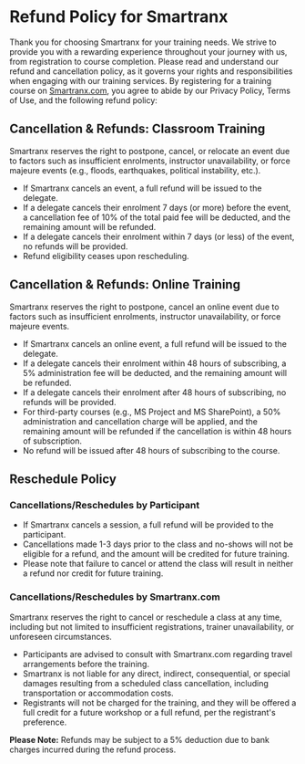 # Refund Policy for Smartranx

Thank you for choosing Smartranx for your training needs. We strive to provide you with a rewarding experience throughout your journey with us, from registration to course completion. Please read and understand our refund and cancellation policy, as it governs your rights and responsibilities when engaging with our training services. By registering for a training course on [Smartranx.com](https://www.smartranx.com/), you agree to abide by our Privacy Policy, Terms of Use, and the following refund policy:

## Cancellation & Refunds: Classroom Training

Smartranx reserves the right to postpone, cancel, or relocate an event due to factors such as insufficient enrolments, instructor unavailability, or force majeure events (e.g., floods, earthquakes, political instability, etc.).

- If Smartranx cancels an event, a full refund will be issued to the delegate.
- If a delegate cancels their enrolment 7 days (or more) before the event, a cancellation fee of 10% of the total paid fee will be deducted, and the remaining amount will be refunded.
- If a delegate cancels their enrolment within 7 days (or less) of the event, no refunds will be provided.
- Refund eligibility ceases upon rescheduling.

## Cancellation & Refunds: Online Training

Smartranx reserves the right to postpone, cancel an online event due to factors such as insufficient enrolments, instructor unavailability, or force majeure events.

- If Smartranx cancels an online event, a full refund will be issued to the delegate.
- If a delegate cancels their enrolment within 48 hours of subscribing, a 5% administration fee will be deducted, and the remaining amount will be refunded.
- If a delegate cancels their enrolment after 48 hours of subscribing, no refunds will be provided.
- For third-party courses (e.g., MS Project and MS SharePoint), a 50% administration and cancellation charge will be applied, and the remaining amount will be refunded if the cancellation is within 48 hours of subscription.
- No refund will be issued after 48 hours of subscribing to the course.

## Reschedule Policy

### Cancellations/Reschedules by Participant

- If Smartranx cancels a session, a full refund will be provided to the participant.
- Cancellations made 1-3 days prior to the class and no-shows will not be eligible for a refund, and the amount will be credited for future training.
- Please note that failure to cancel or attend the class will result in neither a refund nor credit for future training.

### Cancellations/Reschedules by Smartranx.com

Smartranx reserves the right to cancel or reschedule a class at any time, including but not limited to insufficient registrations, trainer unavailability, or unforeseen circumstances.

- Participants are advised to consult with Smartranx.com regarding travel arrangements before the training.
- Smartranx is not liable for any direct, indirect, consequential, or special damages resulting from a scheduled class cancellation, including transportation or accommodation costs.
- Registrants will not be charged for the training, and they will be offered a full credit for a future workshop or a full refund, per the registrant's preference.

**Please Note:** Refunds may be subject to a 5% deduction due to bank charges incurred during the refund process.
